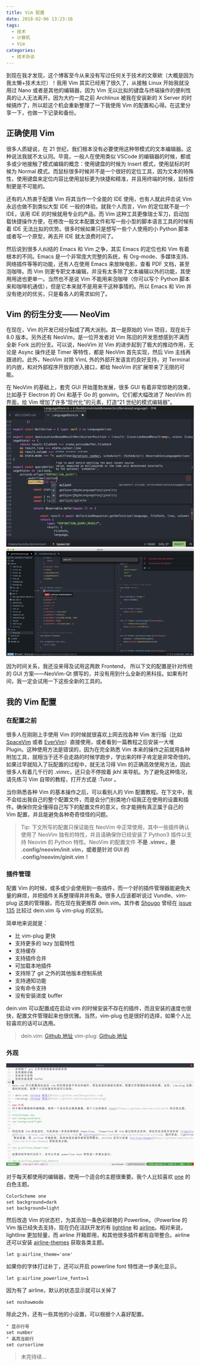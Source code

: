 ```yaml
---
title: Vim 配置
date: 2018-02-06 13:23:16
tags:
  - 技术
  - 计算机
  - Vim
categories:
  - 技术杂谈
---
```

到现在我才发现，这个博客至今从来没有写过任何关于技术的文章欸（大概是因为我太懒+技术太烂）！我用 Vim 其实已经用了很久了，从接触 Linux 开始我就没用过 Nano 或者是其他的编辑器，因为 Vim 无以比拟的键盘与终端操作的便利性真的让人无法离开。因为大约一周之前 Archlinux 被我在安装新的 X Server 的时候搞炸了，所以趁这个机会重新整理了一下我使用 Vim 的配置和心得。在这里分享一下，也做一下记录和备份。

<!-- more -->

## 正确使用 Vim

很多人质疑说，在 21 世纪，我们根本没有必要使用这种带模式的文本编辑器。这种说法我就不太认同。毕竟，一般人在使用类似 VSCode 的编辑器的时候，都或多或少地接触了模式编辑的概念：使用键盘的时候为 Insert 模式，使用鼠标的时候为 Normal 模式。而鼠标很多时候并不是一个很好的定位工具，因为文本的特殊性，使用键盘来定位内容比使用鼠标更为快捷和精准，并且用终端的时候，鼠标控制更是不可能的。

还有的人热衷于配置 Vim 将其当作一个全能的 IDE 使用，也有人就此抨击说 Vim 永远也做不到类似大型 IDE 一般的体验。就我个人而言，Vim 的定位就不是一个 IDE，该用 IDE 的时候就用专业的产品，而 Vim 这种工具更像瑞士军刀，启动加载快捷操作方便，在修改一般文本配置文件和写一些小型的脚本语言工具的时候有着 IDE 无法比拟的优势。很多时候如果只是想写一些个人使用的小 Python 脚本或者写一个原型，再去开 IDE 就太浪费时间了。

然后说到很多人纠结的 Emacs 和 Vim 之争，其实 Emacs 的定位也和 Vim 有着根本的不同。Emacs 是一个非常庞大完整的系统，有 Org-mode、多媒体支持、网络插件等等的功能，还有人在使用 Emacs 来放映电影，查看 PDF 文档，甚至泡咖啡。而 Vim 则更专职文本编辑，并没有太多除了文本编辑以外的功能，其使用用途也更单一。当然也不是说 Vim 不能用来泡咖啡（你可以写个 Python 脚本来和咖啡机通信），但是它本来就不是用来干这种事情的。所以 Emacs 和 Vim 并没有绝对的优劣，只是看各人的需求如何了。

## Vim 的衍生分支—— NeoVim

在现在，Vim 的开发已经分裂成了两大派别。其一是原始的 Vim 项目，现在处于 8.0 版本。另外还有 NeoVim，是一位开发者对 Vim 陈旧的开发思想感到不满而全新 Fork 出的分支。可以说，NeoVim 对 Vim 的进步起到了极大的推动作用，无论是 Async 操作还是 Timer 等特性，都是 NeoVim 首先实现，然后 Vim 主线再跟进的。此外，NeoVim 对除 VimL 外的外部开发语言的良好支持，对 Terminal 的内嵌，和对外部程序开放的嵌入接口，都给 NeoVim 的扩展带来了无限的可能。

在 NeoVim 的基础上，套壳 GUI 开始蓬勃发展，很多 GUI 有着非常惊艳的效果，比如基于 Electron 的 Oni 和基于 Go 的 gonvim。它们都大幅改进了 NeoVim 的界面，给 Vim 增加了许多“现代化”的元素，打造“21 世纪的模式编辑器”。
![Oni](/images/oni.png)
![gonvim](/images/gonvim.png)

因为时间关系，我还没来得及试用这两款 Frontend， 所以下文的配置是针对传统的 GUI 方案——NeoVim-Qt 撰写的，并没有用到什么全新的黑科技。如果有时间，我一定会试用一下这些全新的工具的。

## 我的 Vim 配置

### 在配置之前
很多人在刚刚上手使用 Vim 的时候就很喜欢上网去找各种 Vim 发行版（比如 [SpaceVim](https://github.com/SpaceVim/SpaceVim) 或者 [EverVim](https://github.com/LER0ever/EverVim)）直接使用，或者看到一篇教程之后安装一大堆 Plugin。这种使用方法是错误的，因为在完全熟悉 Vim 本来的操作之前就用各种附加工具，就相当于还不会走路的时候学跑步，学出来的样子肯定是非常奇怪的。如果过早就陷入了玩配置的过程中，就无法习得 Vim 的正确高效使用方法，因此很多人有着几千行的 .vimrc，还只会不停按着 jkhl 来导航。为了避免这种情况，请先练习 Vim 自带的教程，打开方式是 :Tutor 。

当你熟悉各种 Vim 的基本操作之后，可以看别人的 Vim 配置教程。在下文中，我不会给出我自己的整个配置文件，而是会分门别类地介绍我正在使用的设置和插件。确保你完全懂得自己写下的配置文件的意义，你才能拥有真正属于自己的 Vim 配置，并且能避免各种奇奇怪怪的问题。

> Tip: 下文所写的配置只保证能在 NeoVim 中正常使用，其中一些插件确认使用了 NeoVim 独有的特性，并且请确保你已经安装了 Python3 插件以支持 Neovim 的 Python 特性。NeoVim 的配置文件 **不是 .vimrc，是 .config/neovim/init.vim，或者是针对 GUI 的 .config/neovim/ginit.vim！**

### 插件管理
配置 Vim 的时候，或多或少会使用到一些插件，而一个好的插件管理器能避免大量的麻烦，并把插件关系整理得井井有条。很多人应该都听说过 Vundle、vim-plug 这类的管理器，而在现在我更推荐 dein.vim。其作者 [Shougo](https://github.com/Shougo) 曾经在 [issue 135](https://github.com/Shougo/dein.vim/issues/135) 比较过 dein.vim 与 vim-plug 的区别。

简单地来说就是：
- 比 vim-plug 更快
- 支持更多的 lazy 加载特性
- 支持缓存
- 支持插件合并
- 可加载本地插件
- 支持除了 git 之外的其他版本控制系统
- 支持通知功能
- 没有命令支持
- 没有安装进度 buffer

dein.vim 可以配置成在启动 vim 的时候安装不存在的插件，而且安装的速度也很快，配置文件管理起来也很优雅。当然，vim-plug 也是很好的选择，如果个人比较喜欢的话可以选用。

> dein.vim: [Github 地址](https://github.com/Shougo/dein.vim)
> vim-plug: [Github 地址](https://github.com/junegunn/vim-plug)

### 外观
![one](/images/vim-one-md.png)
对于每天都使用的编辑器，使用一个适合的主题很重要。我个人比较喜欢 [one]("https://github.com/rakr/vim-one") 的白色主题。
```plain
ColorScheme one
set background=dark
set background=light
```

然后改造 Vim 的状态栏，为其添加一条色彩鲜艳的 Powerline。（Powerline 的 Vim 版已经失去支持，现在仍在活跃开发的有 [lightline](https://github.com/itchyny/lightline.vim) 和 [airline](https://github.com/vim-airline/vim-airline)。相对来说，lightline 更加轻量，而 airline 开箱即用，和其他很多插件都有自带整合。airline 还可以安装 [airline-themes](https://github.com/vim-airline/vim-airline-themes) 获取各类主题。
```plain
let g:airline_theme='one'
```
如果你的字体打过补丁，还可以开启 powerline font 特性进一步美化显示。
```plain
let g:airline_powerline_fonts=1
```
因为有了 airline，默认的状态显示就可以关掉了
```plain
set noshowmode
```

除此之外，还有一些其他的小设置，可以根据个人喜好配置。
```plain
" 显示行号
set number
" 高亮当前行
set cursorline
```

> 未完待续...
